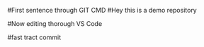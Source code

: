 #First sentence through GIT CMD
#Hey this is a demo repository

#Now editing thorough VS Code


#fast tract commit